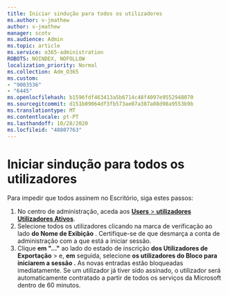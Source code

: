 ```yaml
---
title: Iniciar sindução para todos os utilizadores
ms.author: v-jmathew
author: v-jmathew
manager: scotv
ms.audience: Admin
ms.topic: article
ms.service: o365-administration
ROBOTS: NOINDEX, NOFOLLOW
localization_priority: Normal
ms.collection: Adm_O365
ms.custom:
- "9003536"
- "6445"
ms.openlocfilehash: b1596fdf463413a5b6714c48f4097e9552948070
ms.sourcegitcommit: d151b09064df3fb573ae07a387a08d98a9553b9b
ms.translationtype: MT
ms.contentlocale: pt-PT
ms.lasthandoff: 10/28/2020
ms.locfileid: "48807763"
---
```

# <a name="block-sign-in-for-all-users"></a>Iniciar sindução para todos os utilizadores

Para impedir que todos assinem no Escritório, siga estes passos:

1. No centro de administração, aceda aos [ **Users**  >  **utilizadores Utilizadores Ativos**](https://admin.microsoft.com/Adminportal/Home?source=applauncher#/users).
2. Selecione todos os utilizadores clicando na marca de verificação ao lado **do Nome de Exibição** . Certifique-se de que desmarça a conta de administração com a que está a iniciar sessão.
3. Clique **em "..."** ao lado do estado de inscrição **dos Utilizadores de Exportação**  >  e, **em** seguida, selecione **os utilizadores do Bloco para iniciarem a sessão .** As novas entradas estão bloqueadas imediatamente. Se um utilizador já tiver sido assinado, o utilizador será automaticamente contratado a partir de todos os serviços da Microsoft dentro de 60 minutos.

